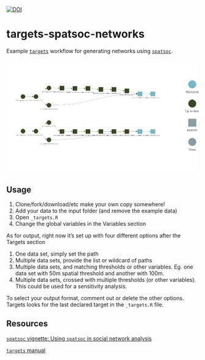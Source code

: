 
[![DOI](https://zenodo.org/badge/353198467.svg)](https://zenodo.org/badge/latestdoi/353198467)

# targets-spatsoc-networks

Example [`targets`](https://github.com/ropensci/targets) workflow for
generating networks using
[`spatsoc`](https://github.com/ropensci/spatsoc/).

![](README_files/figure-gfm/unnamed-chunk-2-1.png)<!-- -->

## Usage

1.  Clone/fork/download/etc make your own copy somewhere!
2.  Add your data to the input folder (and remove the example data)
3.  Open `_targets.R`
4.  Change the global variables in the Variables section

As for output, right now it’s set up with four different options after
the Targets section

1.  One data set, simply set the path
2.  Multiple data sets, provide the list or wildcard of paths
3.  Multiple data sets, and matching thresholds or other variables. Eg.
    one data set with 50m spatial threshold and another with 100m.
4.  Multiple data sets, crossed with multiple thresholds (or other
    variables). This could be used for a sensitivity analysis.

To select your output format, comment out or delete the other options.
Targets looks for the last declared target in the `_targets.R` file.

## Resources

[`spatsoc` vignette: Using `spatsoc` in social network
analysis](https://docs.ropensci.org/spatsoc/articles/using-in-sna.html)

[`targets` manual](https://books.ropensci.org/targets/)
